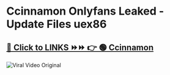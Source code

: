 
 # Ccinnamon Onlyfans Leaked - Update Files uex86

## <h2><a href="https://clipsfans.com/Ccinnamon&ref=git">🔗 Click to LINKS ⏩⏩ 👉 🟢 Ccinnamon </a></h2>

<a href="https://clipsfans.com/Ccinnamon&ref=git" rel="nofollow" data-target="animated-image.originalLink"><img src="https://i.ibb.co.com/xMMVF88/686577567.gif" alt="Viral Video Original" style="max-width: 100%; display: inline-block;" data-target="animated-image.originalImage"></a>

